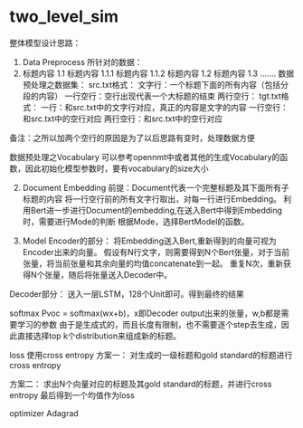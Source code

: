 # two_level_sim
整体模型设计思路：
1. Data Preprocess
所针对的数据：
1. 标题内容
1.1 标题内容
1.1.1 标题内容
1.1.2 标题内容
1.2 标题内容
1.3 .......
数据预处理之数据集：
src.txt格式：
文字行：一个标题下面的所有内容（包括分段的内容）
一行空行：空行出现代表一个大标题的结束
两行空行：
tgt.txt格式：
一行：和src.txt中的文字行对应，真正的内容是文字的内容
一行空行：和src.txt中的空行对应
两行空行：和src.txt中的空行对应

备注：之所以加两个空行的原因是为了以后思路有变时，处理数据方便

数据预处理之Vocabulary
可以参考opennmt中或者其他的生成Vocabulary的函数，因此初始化模型参数时，要有vocabulary的size大小


2. Document Embedding
前提：Document代表一个完整标题及其下面所有子标题的内容
将一行空行前的所有文字行取出，对每一行进行Embedding。
利用Bert进一步进行Document的embedding,在送入Bert中得到Embedding时，需要进行Mode的判断
根据Mode，选择BertModel的函数。

3. Model
Encoder的部分：
将Embedding送入Bert,重新得到的向量可视为Encoder出来的向量。
假设有N行文字，则需要得到N个Bert张量，对于当前张量，将当前张量和其余向量的均值concatenate到一起。
重复N次，重新获得N个张量，随后将张量送入Decoder中。

Decoder部分：
送入一层LSTM，128个Unit即可。得到最终的结果

softmax
Pvoc = softmax(wx+b)，x即Decoder output出来的张量，w,b都是需要学习的参数
由于是生成式的，而且长度有限制，也不需要逐个step去生成，因此直接选择top k个distribution来组成新的标题。


loss
使用cross entropy
方案一：
对生成的一级标题和gold standard的标题进行cross entropy

方案二：
求出N个向量对应的标题及其gold standard的标题，并进行cross entropy
最后得到一个均值作为loss

optimizer
Adagrad


